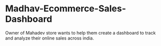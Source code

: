 # Madhav-Ecommerce-Sales-Dashboard
Owner of Mahadev store wants to help them create a dashboard to track and analyze their online sales across india.
